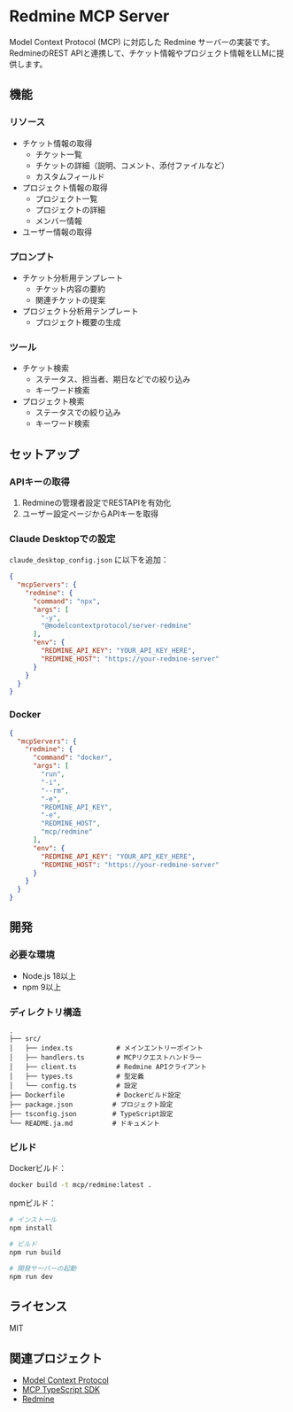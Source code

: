 # Redmine MCP Server

Model Context Protocol (MCP) に対応した Redmine サーバーの実装です。RedmineのREST APIと連携して、チケット情報やプロジェクト情報をLLMに提供します。

## 機能

### リソース

- チケット情報の取得
  - チケット一覧
  - チケットの詳細（説明、コメント、添付ファイルなど）
  - カスタムフィールド
- プロジェクト情報の取得
  - プロジェクト一覧
  - プロジェクトの詳細
  - メンバー情報
- ユーザー情報の取得

### プロンプト

- チケット分析用テンプレート
  - チケット内容の要約
  - 関連チケットの提案
- プロジェクト分析用テンプレート
  - プロジェクト概要の生成

### ツール

- チケット検索
  - ステータス、担当者、期日などでの絞り込み
  - キーワード検索
- プロジェクト検索
  - ステータスでの絞り込み
  - キーワード検索

## セットアップ

### APIキーの取得

1. Redmineの管理者設定でRESTAPIを有効化
2. ユーザー設定ページからAPIキーを取得

### Claude Desktopでの設定

`claude_desktop_config.json` に以下を追加：

```json
{
  "mcpServers": {
    "redmine": {
      "command": "npx",
      "args": [
        "-y",
        "@modelcontextprotocol/server-redmine"
      ],
      "env": {
        "REDMINE_API_KEY": "YOUR_API_KEY_HERE",
        "REDMINE_HOST": "https://your-redmine-server"
      }
    }
  }
}
```

### Docker

```json
{
  "mcpServers": {
    "redmine": {
      "command": "docker",
      "args": [
        "run",
        "-i",
        "--rm",
        "-e",
        "REDMINE_API_KEY",
        "-e",
        "REDMINE_HOST",
        "mcp/redmine"
      ],
      "env": {
        "REDMINE_API_KEY": "YOUR_API_KEY_HERE",
        "REDMINE_HOST": "https://your-redmine-server"
      }
    }
  }
}
```

## 開発

### 必要な環境

- Node.js 18以上
- npm 9以上

### ディレクトリ構造

```
.
├── src/
│   ├── index.ts           # メインエントリーポイント
│   ├── handlers.ts        # MCPリクエストハンドラー
│   ├── client.ts          # Redmine APIクライアント
│   ├── types.ts           # 型定義
│   └── config.ts          # 設定
├── Dockerfile             # Dockerビルド設定
├── package.json          # プロジェクト設定
├── tsconfig.json         # TypeScript設定
└── README.ja.md          # ドキュメント
```

### ビルド

Dockerビルド：

```bash
docker build -t mcp/redmine:latest .
```

npmビルド：

```bash
# インストール
npm install

# ビルド
npm run build

# 開発サーバーの起動
npm run dev
```

## ライセンス

MIT

## 関連プロジェクト

- [Model Context Protocol](https://modelcontextprotocol.io/)
- [MCP TypeScript SDK](https://github.com/modelcontextprotocol/typescript-sdk)
- [Redmine](https://www.redmine.org/)